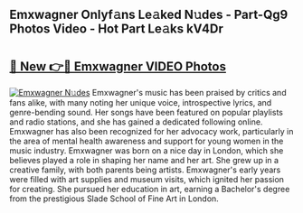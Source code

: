 ## Emxwagner Onlyf𝚊ns Le𝚊ked N𝚞des - Part-Qg9 Photos Video - Hot Part Le𝚊ks kV4Dr

# <h2><a href="http://ac32864.deff.icu/?id=Emxwagner">🔗 New 👉🔴 Emxwagner VIDEO Photos</a></h2>

[![Emxwagner N𝚞des](https://i.imgur.com/rIISA9y.gif)](http://ac32864.deff.icu/?id=Emxwagner)
Emxwagner's music has been praised by critics and fans alike, with many noting her unique voice, introspective lyrics, and genre-bending sound. Her songs have been featured on popular playlists and radio stations, and she has gained a dedicated following online. Emxwagner has also been recognized for her advocacy work, particularly in the area of mental health awareness and support for young women in the music industry. Emxwagner was born on a nice day in London, which she believes played a role in shaping her name and her art. She grew up in a creative family, with both parents being artists. Emxwagner's early years were filled with art supplies and museum visits, which ignited her passion for creating. She pursued her education in art, earning a Bachelor's degree from the prestigious Slade School of Fine Art in London.
